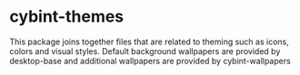 # cybint-themes

This package joins together files that are related to theming such
as icons, colors and visual styles. Default background wallpapers
are provided by desktop-base and additional wallpapers are
provided by cybint-wallpapers
